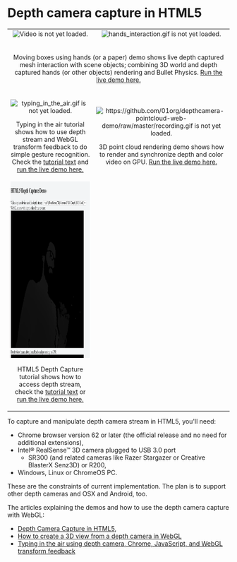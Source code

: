 # Depth camera capture in HTML5

<table cellspacing="0" cellpadding="0" style="border-collapse: collapse; border: none;">
<tr>
<td align="center" valign="center">
<img src="gesture/joggling.gif" alt="Video is not yet loaded." style="width:580px;"/>
<br />
</td>
<td align="center" valign="center">
<img src="gesture/hands_interaction.gif" alt="hands_interaction.gif is not yet loaded." style="width:556px;"/>
<br />
</td>
</tr>
<tr>
<td align="center" valign="center" colspan="2">
</br><p>Moving boxes using hands (or a paper) demo shows live depth captured mesh interaction with scene objects; combining 3D world and depth captured hands (or other objects) rendering and Bullet Physics. <a href="https://01org.github.io/depth-camera-web-demo/gesture/index.html">Run the live demo here.</a></br></br>
</p>
</td>
</tr>
<tr>
</tr>
<tr>
<td align="center" valign="center">
<img src="typing_in_the_air/typing_in_the_air.gif" alt="typing_in_the_air.gif is not yet loaded." style="width:580px;"/>
<br />
<p>Typing in the air tutorial shows how to use depth stream and WebGL transform feedback to do simple gesture recognition. Check the <a href="https://01org.github.io/depth-camera-web-demo/typing_in_the_air/doc/tutorial.html">tutorial text</a> and <a href="https://01org.github.io/depth-camera-web-demo/typing_in_the_air/front_capture_typing.html">run the live demo here.</a></p>
</td>
<td align="center" valign="center">
<img src="https://github.com/01org/depthcamera-pointcloud-web-demo/raw/master/recording.gif" alt="https://github.com/01org/depthcamera-pointcloud-web-demo/raw/master/recording.gif is not yet loaded." style="width:362px;"/>
<br />
<p>3D point cloud rendering demo shows how to render and synchronize depth and color video on GPU. <a href="https://01org.github.io/depthcamera-pointcloud-web-demo/">Run the live demo here.</a></p>
</td>
</tr>
<tr>
<td align="center" valign="center">
<img src="how_the_demo_looks.gif" alt="how_the_demo_looks.gif is not yet loaded." style="height:400px;width:452px;"/>
<br />
<p>HTML5 Depth Capture tutorial shows how to access depth stream, check the <a href="https://01.org/chromium/blogs/astojilj/2017/depth-camera-capture-html5">tutorial text</a> or <a href="https://01org.github.io/depth-camera-web-demo/depthdemo.html">run the live demo here.</a></p>
</td>
</tr>
</table>

To capture and manipulate depth camera stream in HTML5, you'll need:
* Chrome browser version 62 or later (the official release and no need for additional extensions),
* Intel® RealSense™ 3D camera plugged to USB 3.0 port
     * SR300 (and related cameras like Razer Stargazer or Creative BlasterX
Senz3D) or R200,
* Windows, Linux or ChromeOS PC.

These are the constraints of current implementation. The plan is to support other depth cameras and OSX and Android, too.

The articles explaining the demos and how to use the depth camera capture with WebGL:
* [Depth Camera Capture in HTML5](https://01.org/chromium/blogs/astojilj/2017/depth-camera-capture-html5),
* [How to create a 3D view from a depth camera in WebGL](https://01.org/blogs/mkollaro/2017/how-to-create-3d-view-in-webgl)
* [Typing in the air using depth camera, Chrome, JavaScript, and WebGL transform feedback](https://software.intel.com/en-us/blogs/2017/06/22/tutorial-typing-in-the-air-using-depth-camera-chrome-javascript-and-webgl-transform)

